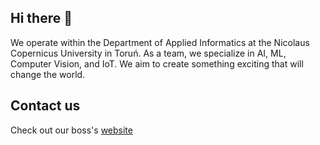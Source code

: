 ## Hi there 👋
We operate within the Department of Applied Informatics at the Nicolaus Copernicus University in Toruń. As a team, we specialize in AI, ML, Computer Vision, and IoT. We aim to create something exciting that will change the world.
## Contact us
Check out our boss's [website](https://piotra.is.umk.pl/kontakt)
<!--

**Here are some ideas to get you started:**

🙋‍♀️ A short introduction - what is your organization all about?
🌈 Contribution guidelines - how can the community get involved?
👩‍💻 Useful resources - where can the community find your docs? Is there anything else the community should know?
🍿 Fun facts - what does your team eat for breakfast?
🧙 Remember, you can do mighty things with the power of [Markdown](https://docs.github.com/github/writing-on-github/getting-started-with-writing-and-formatting-on-github/basic-writing-and-formatting-syntax)
-->
